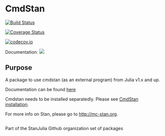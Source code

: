# CmdStan

[![Build Status](https://travis-ci.org/StanJulia/CmdStan.jl.svg?branch=master)](https://travis-ci.org/StanJulia/CmdStan.jl)

[![Coverage Status](https://coveralls.io/repos/StanJulia/CmdStan.jl/badge.svg?branch=master&service=github)](https://coveralls.io/github/StanJulia/CmdStan.jl?branch=master)

[![codecov.io](http://codecov.io/github/StanJulia/CmdStan.jl/coverage.svg?branch=master)](http://codecov.io/github/StanJulia/CmdStan.jl?branch=master)

Documentation:
[![](https://img.shields.io/badge/docs-latest-blue.svg)](https://StanJulia.github.io/CmdStan.jl/latest)

## Purpose

A package to use cmdstan (as an external program) from Julia v1.x and up. 

Documentation can be found [here](http://StanJulia.github.io/Stan.jl/latest/INTRO.html)

Cmdstan needs to be installed separatedly. Please see [CmdStan installation](http://StanJulia.github.io/Stan.jl/latest/INSTALLATION.html). 

For more info on Stan, please go to <http://mc-stan.org>.

##

Part of the StanJulia Github organization set of packages
